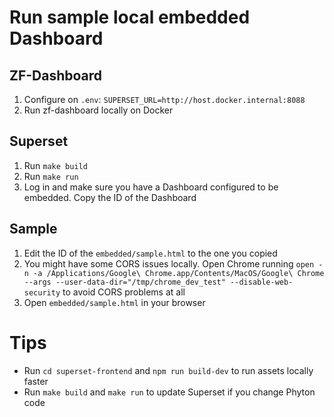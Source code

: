 # Run sample local embedded Dashboard

## ZF-Dashboard

1. Configure on `.env`: `SUPERSET_URL=http://host.docker.internal:8088`
2. Run zf-dashboard locally on Docker

## Superset

1. Run `make build`
2. Run `make run`
3. Log in and make sure you have a Dashboard configured to be embedded. Copy the ID of the Dashboard

## Sample

1. Edit the ID of the `embedded/sample.html` to the one you copied
2. You might have some CORS issues locally. Open Chrome running `open -n -a /Applications/Google\ Chrome.app/Contents/MacOS/Google\ Chrome --args --user-data-dir="/tmp/chrome_dev_test" --disable-web-security` to avoid CORS problems at all
3. Open `embedded/sample.html` in your browser

# Tips

- Run `cd superset-frontend` and `npm run build-dev` to run assets locally faster
- Run `make build` and `make run` to update Superset if you change Phyton code